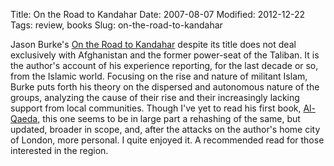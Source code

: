 Title: On the Road to Kandahar
Date: 2007-08-07
Modified: 2012-12-22
Tags: review, books
Slug: on-the-road-to-kandahar

Jason Burke's <a href="http://www.amazon.com/Road-Kandahar-Travels-Through-Conflict/dp/0312366221/ref=ed_oe_h/104-7363775-4471150?ie=UTF8&qid=1186521159&sr=1-2" >On the Road to Kandahar</a> despite its title does not deal exclusively with Afghanistan and the former power-seat of the Taliban. It is the author's account of his experience reporting, for the last decade or so, from the Islamic world. Focusing on the rise and nature of militant Islam, Burke puts forth his theory on the dispersed and autonomous nature of the groups, analyzing the cause of their rise and their increasingly lacking support from local communities. Though I've yet to read his first book, <a href="http://www.amazon.com/Al-Qaeda-Casting-Shadow-Jason-Burke/dp/1850433968/ref=sr_1_1/104-7363775-4471150?ie=UTF8&s=books&qid=1186521159&sr=1-1" >Al-Qaeda</a>, this one seems to be in large part a rehashing of the same, but updated, broader in scope, and, after the attacks on the author's home city of London, more personal. I quite enjoyed it. A recommended read for those interested in the region.
